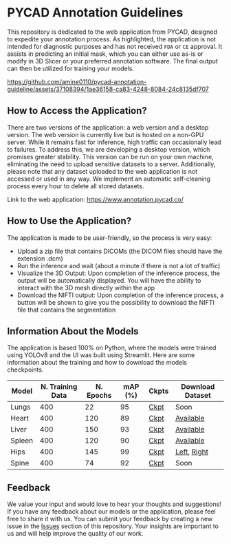# PYCAD Annotation Guidelines

This repository is dedicated to the web application from PYCAD, designed to expedite your annotation process. As highlighted, the application is not intended for diagnostic purposes and has not received `FDA` or `CE` approval. It assists in predicting an initial mask, which you can either use as-is or modify in 3D Slicer or your preferred annotation software. The final output can then be utilized for training your models.

https://github.com/amine0110/pycad-annotation-guideline/assets/37108394/1ae36158-ca83-4248-8084-24c8135df707

## How to Access the Application?
There are two versions of the application: a web version and a desktop version. The web version is currently live but is hosted on a non-GPU server. While it remains fast for inference, high traffic can occasionally lead to failures. To address this, we are developing a desktop version, which promises greater stability. This version can be run on your own machine, eliminating the need to upload sensitive datasets to a server. Additionally, please note that any dataset uploaded to the web application is not accessed or used in any way. We implement an automatic self-cleaning process every hour to delete all stored datasets.

Link to the web application: https://www.annotation.pycad.co/

## How to Use the Application?
The application is made to be user-friendly, so the process is very easy:
- Upload a zip file that contains DICOMs (the DICOM files should have the extension .dcm)
- Run the inference and wait (about a minute if there is not a lot of traffic)
- Visualize the 3D Output: Upon completion of the inference process, the output will be automatically displayed. You will have the ability to interact with the 3D mesh directly within the app
- Download the NIFTI output: Upon completion of the inference process, a button will be shown to give you the possibility to download the NIFTI file that contains the segmentation

## Information About the Models
The application is based 100% on Python, where the models were trained using YOLOv8 and the UI was built using Streamlit. Here are some information about the training and how to download the models checkpoints.

| Model        | N. Training Data | N. Epochs | mAP  (%) | Ckpts | Download Dataset |
|--------------|------------------|-----------|-------|-------|-------|
| Lungs | 400  | 22  | 95 | [Ckpt](https://drive.google.com/file/d/1NirjDsF_QhqfsB2ZtJO8bpH-PQ7YSGnk/view?usp=sharing) | Soon |
| Heart | 400  | 120  | 89 | [Ckpt](https://drive.google.com/file/d/1DPY59bKAFZLvz7B5L00NeYBOJLRt6e7e/view?usp=sharing) | [Available](https://drive.google.com/file/d/1aqRAdbo70gngaQwuVsK9qi3cYjodiKmz/view?usp=sharing) |
| Liver | 400  | 150  | 93 | [Ckpt](https://drive.google.com/file/d/1FOqPd9bIqXRynbDScBSoDFlDFm56SPsM/view?usp=sharing) | [Available](https://drive.google.com/file/d/15G11RYvOXoIF5rm-ya5rC4394-0hVxA6/view?usp=sharing) |
| Spleen | 400  | 120  | 90 | [Ckpt](https://drive.google.com/file/d/1aNDXzbxIRHqMbpEDYa5VaIO4jRWzVg4b/view?usp=sharing) | [Available](https://drive.google.com/file/d/1cuPzACQH4l_VN5NZOyCCy9ElAu4SQ1-Q/view?usp=sharing) |
| Hips | 400  | 145  | 99 | [Ckpt](https://drive.google.com/file/d/13_otIfYXWZWy477qTF2RniLXl1nS1Ui6/view?usp=sharing) | [Left](https://drive.google.com/file/d/1QwiMnlrwieT_Q0aatLb-Mh0wOLsbW4cq/view?usp=sharing), [Right](https://drive.google.com/file/d/1JBm_h6jKUvi0XAnyXusenZriQdG8lHLZ/view?usp=sharing) |
| Spine | 400  | 74  | 92 | [Ckpt](https://drive.google.com/file/d/1YAZ6pAW6Q2Mh0rs0w0ivUpezdU1tZZNn/view?usp=sharing) | Soon |

## Feedback

We value your input and would love to hear your thoughts and suggestions! If you have any feedback about our models or the application, please feel free to share it with us. You can submit your feedback by creating a new issue in the [Issues](https://github.com/amine0110/pycad-annotation-guideline/issues) section of this repository. Your insights are important to us and will help improve the quality of our work.
